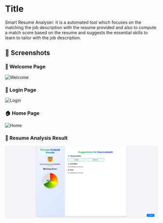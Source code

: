 # Title
Smart Resume Analyser:
It is a automated tool which focuses on the matching the job description with the resume provided and also to compute a match score based on the resume and suggests the essential skills to learn to tailor with the job description.
## 📸 Screenshots

### 👋 Welcome Page
![Welcome](assets/welcome.png)

### 🔐 Login Page
![Login](assets/login.png)

### 🏠 Home Page
![Home](assets/home.png)

### 📄 Resume Analysis Result
![Result](assets/result.jpg)

